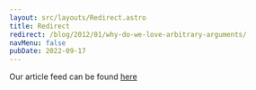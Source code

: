 ```yaml
---
layout: src/layouts/Redirect.astro
title: Redirect
redirect: /blog/2012/01/why-do-we-love-arbitrary-arguments/
navMenu: false
pubDate: 2022-09-17
---
```

<div>
Our article feed can be found <a href="/blog/2012/01/why-do-we-love-arbitrary-arguments/">here</a>
</div>
